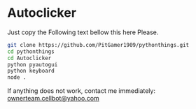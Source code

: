 # Autoclicker

Just copy the Following text bellow this here Please.
```bash
git clone https://github.com/PitGamer1909/pythonthings.git
cd pythonthings
cd Autoclicker
python pyautogui
python keyboard
node .
```

If anything does not work, contact me immediately: ownerteam.cellbot@yahoo.com
